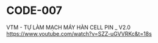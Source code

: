 # CODE-007
VTM - TỰ LÀM MẠCH MÁY HÀN CELL PIN _ V2.0
https://www.youtube.com/watch?v=SZZ-uGVVRKc&t=18s
